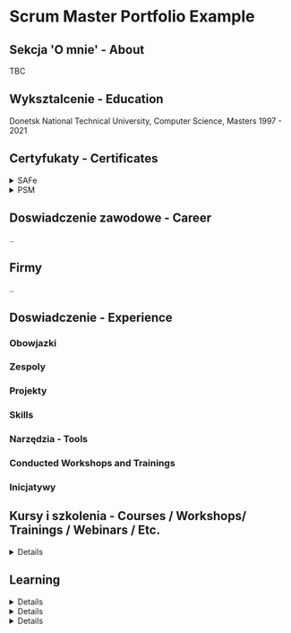 <!-- Eugenia Bondarenko Scrum Master Portfolio  -->

# Scrum Master Portfolio Example

## Sekcja 'O mnie' - About
TBC

## Wyksztalcenie - Education
Donetsk National Technical University, Computer Science, Masters
1997 - 2021

## Certyfukaty - Certificates
<details>
<summary>SAFe</summary>

![SAFe Logo](1668017354645.jfif)

**Certified SAFe 5 Advanced Scrum Master**, Expires Apr 3, 2024

**Certified SAFe 5 Lean Portfolio Manager**, Expires Jan 2, 2024

**Certified SAFe 5 Agilist**, Expires Sep 3, 2023

</details>

<details>
<summary>PSM</summary>
PSMI - Professional Scrum Master I, www.scrum.org, Issued Jan 2021
</details>

## Doswiadczenie zawodowe - Career
.. 
## Firmy
..


## Doswiadczenie - Experience
### Obowjazki
### Zespoly
### Projekty
### Skills
### Narzędzia - Tools 
### Conducted Workshops and Trainings
### Inicjatywy

## Kursy i szkolenia - Courses / Workshops/ Trainings / Webinars / Etc.
<details>
Udemy
</details>

## Learning
<details> Ksiazki </details>
<details> Grupy </details>
<details> Blogi, strony tematyczne </details>